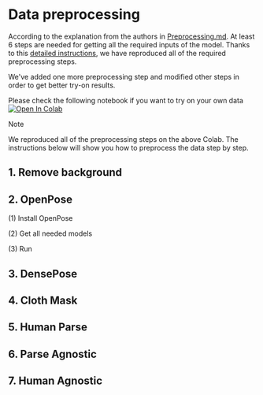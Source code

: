 # Data preprocessing

According to the explanation from the authors in [Preprocessing.md](https://github.com/sangyun884/HR-VITON/blob/main/Preprocessing.md). At least 6 steps are needed for getting all the required inputs of the model. Thanks to this [detailed instructions](https://github.com/sangyun884/HR-VITON/issues/45), we have reproduced all of the required preprocessing steps.

We've added one more preprocessing step and modified other steps in order to get better try-on results.

Please check the following notebook if you want to try on your own data 
<a target="_blank" href="https://colab.research.google.com/drive/1nmDHjGH3HKEmawXWdyooWNcGBl9qtFv8?usp=sharing">
  <img src="https://colab.research.google.com/assets/colab-badge.svg" alt="Open In Colab"/>
</a>

> [!NOTE]
> We reproduced all of the preprocessing steps on the above Colab. The instructions below will show you how to preprocess the data step by step.

## 1. Remove background
## 2. OpenPose
(1) Install OpenPose

(2) Get all needed models

(3) Run
## 3. DensePose
## 4. Cloth Mask
## 5. Human Parse
## 6. Parse Agnostic
## 7. Human Agnostic

